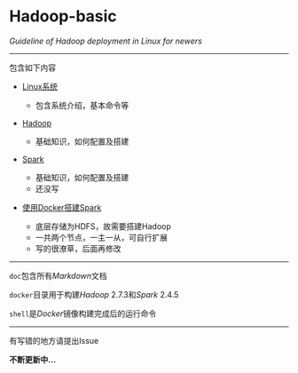 # Hadoop-basic

*Guideline of Hadoop deployment in Linux for newers*

---
包含如下内容

- [Linux系统](doc/linux.md)
  - 包含系统介绍，基本命令等

- [Hadoop](doc/hadoop.md)
  - 基础知识，如何配置及搭建

- [Spark](doc/spark.md)
  - 基础知识，如何配置及搭建
  - 还没写

- [使用Docker搭建Spark](doc/docker.md)
  - 底层存储为HDFS，故需要搭建Hadoop
  - 一共两个节点，一主一从，可自行扩展
  - 写的很潦草，后面再修改

---

`doc`包含所有*Markdown*文档

`docker`目录用于构建*Hadoop* 2.7.3和*Spark* 2.4.5

`shell`是*Docker*镜像构建完成后的运行命令

---

有写错的地方请提出Issue

**不断更新中...**

